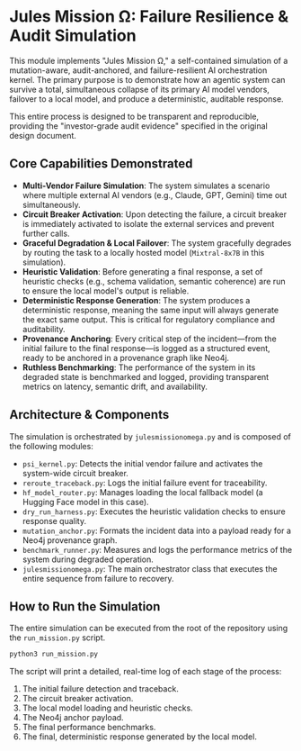 # Jules Mission Ω: Failure Resilience & Audit Simulation

This module implements "Jules Mission Ω," a self-contained simulation of a mutation-aware, audit-anchored, and failure-resilient AI orchestration kernel. The primary purpose is to demonstrate how an agentic system can survive a total, simultaneous collapse of its primary AI model vendors, failover to a local model, and produce a deterministic, auditable response.

This entire process is designed to be transparent and reproducible, providing the "investor-grade audit evidence" specified in the original design document.

## Core Capabilities Demonstrated

*   **Multi-Vendor Failure Simulation**: The system simulates a scenario where multiple external AI vendors (e.g., Claude, GPT, Gemini) time out simultaneously.
*   **Circuit Breaker Activation**: Upon detecting the failure, a circuit breaker is immediately activated to isolate the external services and prevent further calls.
*   **Graceful Degradation & Local Failover**: The system gracefully degrades by routing the task to a locally hosted model (`Mixtral-8x7B` in this simulation).
*   **Heuristic Validation**: Before generating a final response, a set of heuristic checks (e.g., schema validation, semantic coherence) are run to ensure the local model's output is reliable.
*   **Deterministic Response Generation**: The system produces a deterministic response, meaning the same input will always generate the exact same output. This is critical for regulatory compliance and auditability.
*   **Provenance Anchoring**: Every critical step of the incident—from the initial failure to the final response—is logged as a structured event, ready to be anchored in a provenance graph like Neo4j.
*   **Ruthless Benchmarking**: The performance of the system in its degraded state is benchmarked and logged, providing transparent metrics on latency, semantic drift, and availability.

## Architecture & Components

The simulation is orchestrated by `julesmissionomega.py` and is composed of the following modules:

-   `psi_kernel.py`: Detects the initial vendor failure and activates the system-wide circuit breaker.
-   `reroute_traceback.py`: Logs the initial failure event for traceability.
-   `hf_model_router.py`: Manages loading the local fallback model (a Hugging Face model in this case).
-   `dry_run_harness.py`: Executes the heuristic validation checks to ensure response quality.
-   `mutation_anchor.py`: Formats the incident data into a payload ready for a Neo4j provenance graph.
-   `benchmark_runner.py`: Measures and logs the performance metrics of the system during degraded operation.
-   `julesmissionomega.py`: The main orchestrator class that executes the entire sequence from failure to recovery.

## How to Run the Simulation

The entire simulation can be executed from the root of the repository using the `run_mission.py` script.

```bash
python3 run_mission.py
```

The script will print a detailed, real-time log of each stage of the process:
1.  The initial failure detection and traceback.
2.  The circuit breaker activation.
3.  The local model loading and heuristic checks.
4.  The Neo4j anchor payload.
5.  The final performance benchmarks.
6.  The final, deterministic response generated by the local model.